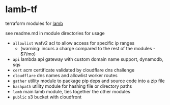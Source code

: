 # lamb-tf
terraform modules for [lamb](https://github.com/leigholiver/lamb)

see readme.md in module directories for usage

* `allowlist` wafv2 acl to allow access for specific ip ranges
    * (warning: incurs a charge compared to the rest of the modules - $7/mo)
* `api` lambda api gateway with custom domain name support, dynamodb, sqs
* `cert` acm certificate validated by cloudflare dns challenge
* `cloudflare` dns names and allowlist worker routes
* `gather` utility module to package pip deps and source code into a zip file
* `hashpath` utility module for hashing file or directory paths
* `lamb` main lamb module, ties together the other modules
* `public` s3 bucket with cloudfront
